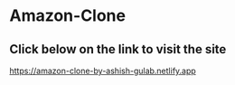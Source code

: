 # Amazon-Clone
## Click below on the link to visit the site
https://amazon-clone-by-ashish-gulab.netlify.app
